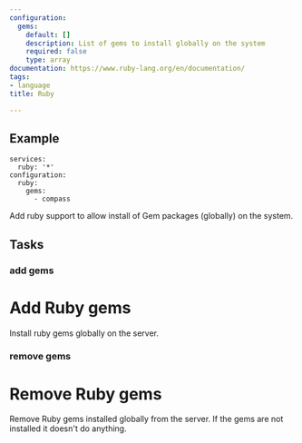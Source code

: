 ```yaml
---
configuration:
  gems:
    default: []
    description: List of gems to install globally on the system
    required: false
    type: array
documentation: https://www.ruby-lang.org/en/documentation/
tags:
- language
title: Ruby

---
```


## Example

    services:
      ruby: '*'
    configuration:
      ruby:
        gems:
          - compass

Add ruby support to allow install of Gem packages (globally) on the system.
## Tasks
### add gems
# Add Ruby gems

Install ruby gems globally on the server.

### remove gems
# Remove Ruby gems

Remove Ruby gems installed globally from the server. If the gems are not installed it doesn't do anything.
